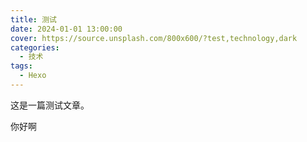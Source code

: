 ```yaml
---
title: 测试
date: 2024-01-01 13:00:00
cover: https://source.unsplash.com/800x600/?test,technology,dark
categories:
  - 技术
tags:
  - Hexo
---
```


这是一篇测试文章。

你好啊